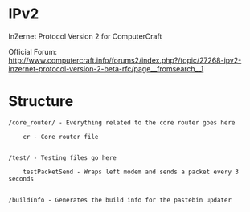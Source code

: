 # IPv2
InZernet Protocol Version 2 for ComputerCraft

Official Forum: http://www.computercraft.info/forums2/index.php?/topic/27268-ipv2-inzernet-protocol-version-2-beta-rfc/page__fromsearch__1

# Structure

	/core_router/ - Everything related to the core router goes here

		cr - Core router file

	
	/test/ - Testing files go here

		testPacketSend - Wraps left modem and sends a packet every 3 seconds
	
	
	/buildInfo - Generates the build info for the pastebin updater

